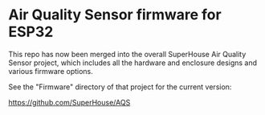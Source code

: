 Air Quality Sensor firmware for ESP32
=====================================

This repo has now been merged into the overall SuperHouse Air Quality
Sensor project, which includes all the hardware and enclosure designs
and various firmware options.

See the "Firmware" directory of that project for the current version:

https://github.com/SuperHouse/AQS

